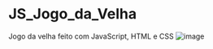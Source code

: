 # JS_Jogo_da_Velha
Jogo da velha feito com JavaScript, HTML e CSS
![image](https://github.com/HebertVictor/JS_Jogo_da_Velha/assets/78959183/0fff05bf-6c8b-4842-a097-27a9479ef40c)
